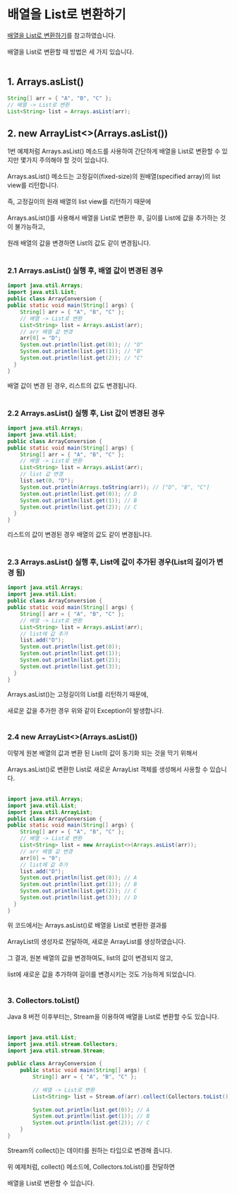# 배열을 List로 변환하기
<a href="https://hianna.tistory.com/551" target="_blank">배열을 List로 변환하기</a>를 참고하였습니다.<br><br>
배열을 List로 변환할 때 방법은 세 가지 있습니다.<br><br>
## 1. Arrays.asList()
```java
String[] arr = { "A", "B", "C" };
// 배열 -> List로 변환
List<String> list = Arrays.asList(arr);
```

## 2. new ArrayList\<\>(Arrays.asList())
1번 예제처럼 Arrays.asList()  메소드를 사용하여 간단하게 배열을 List로 변환할 수 있지만 몇가지 주의해야 할 것이 있습니다.<br><br>
Arrays.asList() 메소드는 고정길이(fixed-size)의 원배열(specified array)의 list view를 리턴합니다.<br><br>
즉, 고정길이의 원래 배열의 list view를 리턴하기 때문에<br><br>
Arrays.asList()를 사용해서 배열을 List로 변환한 후, 길이를 List에 값을 추가하는 것이 불가능하고,<br><br>
원래 배열의 값을 변경하면 List의 값도 같이 변경됩니다.<br><br>

###  2.1 Arrays.asList() 실행 후, 배열 값이 변경된 경우 
```java
import java.util.Arrays;
import java.util.List;
public class ArrayConversion {
public static void main(String[] args) {
    String[] arr = { "A", "B", "C" };
    // 배열 -> List로 변환
    List<String> list = Arrays.asList(arr);
    // arr 배열 값 변경
    arr[0] = "D";
    System.out.println(list.get(0)); // "D"
    System.out.println(list.get(1)); // "B"
    System.out.println(list.get(2)); // "C"
  }
}
```
배열 값이 변경 된 경우, 리스트의 값도 변경됩니다.<br><br>

###  2.2 Arrays.asList() 실행 후, List 값이 변경된 경우 
```java
import java.util.Arrays;
import java.util.List;
public class ArrayConversion {
public static void main(String[] args) {
    String[] arr = { "A", "B", "C" };
    // 배열 -> List로 변환
    List<String> list = Arrays.asList(arr);
    // list 값 변경
    list.set(0, "D");
    System.out.println(Arrays.toString(arr)); // ["D", "B", "C"]
    System.out.println(list.get(0)); // D
    System.out.println(list.get(1)); // B
    System.out.println(list.get(2)); // C
  }
}
```
리스트의 값이 변경된 경우 배열의 값도 같이 변경됩니다.<br><br>

###  2.3 Arrays.asList() 실행 후, List에 값이 추가된 경우(List의 길이가 변경 됨) 
```java
import java.util.Arrays;
import java.util.List;
public class ArrayConversion {
public static void main(String[] args) {
    String[] arr = { "A", "B", "C" };
    // 배열 -> List로 변환
    List<String> list = Arrays.asList(arr);
    // list에 값 추가
    list.add("D");
    System.out.println(list.get(0));
    System.out.println(list.get(1));
    System.out.println(list.get(2));
    System.out.println(list.get(3));
  }
}
```
Arrays.asList()는 고정길이의 List를 리턴하기 때문에,<br><br>
새로운 값을 추가한 경우 위와 같이 Exception이 발생합니다.<br><br>

###  2.4 new ArrayList<>(Arrays.asList()) 
이렇게 원본 배열의 값과 변환 된 List의 값이 동기화 되는 것을 막기 위해서<br><br>
Arrays.asList()로 변환한 List로 새로운 ArrayList 객체를 생성해서 사용할 수 있습니다.<br><br>

```java
import java.util.Arrays;
import java.util.List;
import java.util.ArrayList;
public class ArrayConversion {
public static void main(String[] args) {
    String[] arr = { "A", "B", "C" };
    // 배열 -> List로 변환
    List<String> list = new ArrayList<>(Arrays.asList(arr));
    // arr 배열 값 변경
    arr[0] = "0";
    // list에 값 추가
    list.add("D");
    System.out.println(list.get(0)); // A
    System.out.println(list.get(1)); // B
    System.out.println(list.get(2)); // C
    System.out.println(list.get(3)); // D
  }
}
```
위 코드에서는 Arrays.asList()로 배열을 List로 변환한 결과를<br><br>
ArrayList의 생성자로 전달하여, 새로운 ArrayList를 생성하였습니다.<br><br>
그 결과, 원본 배열의 값을 변경하여도, list의 값이 변경되지 않고,<br><br>
list에 새로운 값을 추가하여 길이를 변경시키는 것도 가능하게 되었습니다.<br><br>

### 3. Collectors.toList()
Java 8 버전 이후부터는, Stream을 이용하여 배열을 List로 변환할 수도 있습니다.<br><br>

```java
import java.util.List;
import java.util.stream.Collectors;
import java.util.stream.Stream;
 
public class ArrayConversion {
    public static void main(String[] args) {
        String[] arr = { "A", "B", "C" };
 
        // 배열 -> List로 변환
        List<String> list = Stream.of(arr).collect(Collectors.toList());
 
        System.out.println(list.get(0)); // A
        System.out.println(list.get(1)); // B
        System.out.println(list.get(2)); // C
    }
}
```
Stream의 collect()는 데이터를 원하는 타입으로 변경해 줍니다.<br><br>
위 예제처럼, collect() 메소드에, Collectors.toList()를 전달하면<br><br>
배열을 List로 변환할 수 있습니다.<br><br>
